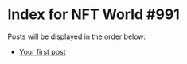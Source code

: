 # Index for NFT World #991
Posts will be displayed in the order below:

- [Your first post](./001-first.md)

